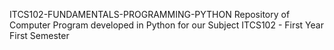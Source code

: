 ITCS102-FUNDAMENTALS-PROGRAMMING-PYTHON
Repository of Computer Program developed in Python for our Subject ITCS102 - First Year First Semester
